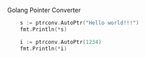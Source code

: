 Golang Pointer Converter

```Go
	s := ptrconv.AutoPtr("Hello world!!!")
	fmt.Println(*s)

    i := ptrconv.AutoPtr(1234)
	fmt.Println(*i)
```




